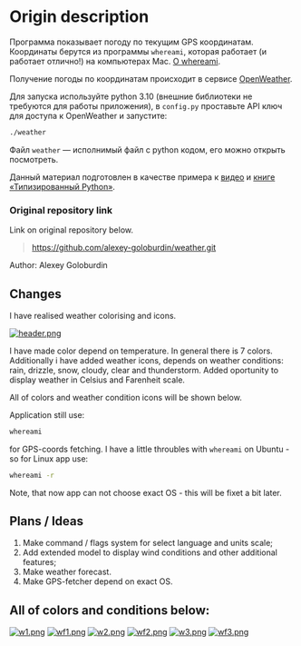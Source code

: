 # Origin description
Программа показывает погоду по текущим GPS координатам. Координаты берутся
из программы `whereami`, которая работает (и работает отлично!) на компьютерах
Mac. [О whereami](https://github.com/robmathers/WhereAmI).

Получение погоды по координатам происходит в сервисе
[OpenWeather](https://openweathermap.org/api).

Для запуска используйте python 3.10 (внешние библиотеки не требуются для работы
приложения), в `config.py` проставьте API ключ для доступа к OpenWeather и 
запустите:


```bash
./weather
```

Файл `weather` — исполнимый файл с python кодом, его можно открыть посмотреть.

Данный материал подготовлен в качестве примера к [видео](https://www.youtube.com/watch?v=dKxiHlZvULQ) и [книге
«Типизированный Python»](https://t.me/t0digital/151).


### Original repository link

Link on original repository below.

> https://github.com/alexey-goloburdin/weather.git

Author: Alexey Goloburdin

## Changes

I have realised weather colorising and icons.

[![header.png](https://i.postimg.cc/YSH72JwG/header.png)](https://postimg.cc/mP8J8pkB)

I have made color depend on temperature. In general there is 7 colors. Additionally i have added weather icons, depends on weather conditions: rain, drizzle, snow, cloudy, clear and thunderstorm.
Added oportunity to display weather in Celsius and Farenheit scale. 

All of colors and weather condition icons will be shown below.

Application still use:
```bash
whereami
```
for GPS-coords fetching. I have a little throubles with `whereami` on Ubuntu - 
so for Linux app use:
```bash
whereami -r
```
Note, that now app can not choose exact OS - this will be fixet a bit later.

## Plans / Ideas

1) Make command / flags system for select language and units scale;
2) Add extended model to display wind conditions and other additional features;
3) Make weather forecast.
4) Make GPS-fetcher depend on exact OS.

## All of colors and conditions below:

[![w1.png](https://i.postimg.cc/vT1ktzsw/w1.png)](https://postimg.cc/8fSZ1LcZ)
[![wf1.png](https://i.postimg.cc/XXSHc6L9/wf1.png)](https://postimg.cc/7J9nwcpL)
[![w2.png](https://i.postimg.cc/YCkkM574/w2.png)](https://postimg.cc/GHM6jSHr)
[![wf2.png](https://i.postimg.cc/4NRRQDm8/wf2.png)](https://postimg.cc/Wt8y2fmr)
[![w3.png](https://i.postimg.cc/SR03V9NX/w3.png)](https://postimg.cc/xJR61cmY)
[![wf3.png](https://i.postimg.cc/QMHz3mF9/wf3.png)](https://postimg.cc/d7c6R8mw)
